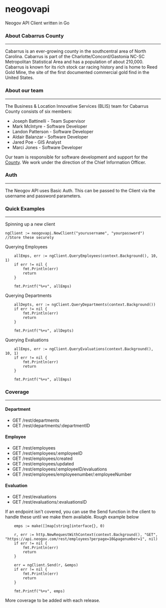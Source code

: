# neogovapi
Neogov API Client written in Go

### About Cabarrus County
---
Cabarrus is an ever-growing county in the southcentral area of North Carolina. Cabarrus is part of the Charlotte/Concord/Gastonia NC-SC Metropolitan Statistical Area and has a population of about 210,000. Cabarrus is known for its rich stock car racing history and is home to Reed Gold Mine, the site of the first documented commercial gold find in the United States.

### About our team
---
The Business & Location Innovative Services (BLIS) team for Cabarrus County consists of six members:

+ Joseph Battinelli - Team Supervisor
+ Mark McIntyre - Software Developer
+ Landon Patterson - Software Developer
+ Aldair Balanzar - Software Developer
+ Jared Poe - GIS Analyst
+ Marci Jones - Software Developer

Our team is responsible for software development and support for the [County](https://www.cabarruscounty.us/departments/information-technology). We work under the direction of the Chief Information Officer.

### Auth
---
The Neogov API uses Basic Auth. This can be passed to the Client via the username and password parameters.

### Quick Examples
---

Spinning up a new client
```
ngClient := neogovapi.NewClient("yourusername", "yourpassword") //Store these securely
```

Querying Employees
```
	allEmps, err := ngClient.QueryEmployees(context.Background(), 10, 1)
	if err != nil {
		fmt.Println(err)
		return
	}

	fmt.Printf("%+v", allEmps)
```

Querying Departments
```
	allDepts, err := ngClient.QueryDepartments(context.Background())
	if err != nil {
		fmt.Println(err)
		return
	}

	fmt.Printf("%+v", allDepts)
```

Querying Evaluations
```
	allEmps, err := ngClient.QueryEvaluations(context.Background(), 10, 1)
	if err != nil {
		fmt.Println(err)
		return
	}

	fmt.Printf("%+v", allEmps)
```
### Coverage
---
#### Department

* GET /rest/departments
* GET /rest/departments/:departmentID

#### Employee

* GET /rest/employees
* GET /rest/employees/:employeeID
* GET /rest/employees/created
* GET /rest/employees/updated
* GET /rest/employees/:employeeID/evaluations
* GET /rest/employees/employeenumber/:employeeNumber


#### Evaluation

* GET /rest/evaluations
* GET /rest/evaluations/:evaluationsID

If an endpoint isn't covered, you can use the Send function in the client to handle these until we make them available. Rough example below

```
	emps := make([]map[string]interface{}, 0)

	r, err := http.NewRequestWithContext(context.Background(), "GET", "https://api.neogov.com/rest/employees?perpage=10&pagenumber=1", nil)
	if err != nil {
		fmt.Println(err)
		return
	}

	err = ngClient.Send(r, &emps)
	if err != nil {
		fmt.Println(err)
		return
	}

	fmt.Printf("%+v", emps)
```


More coverage to be added with each release.
